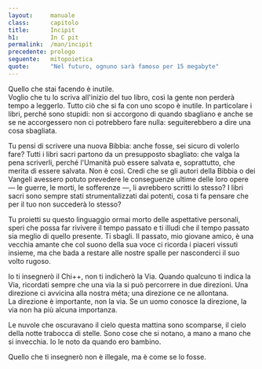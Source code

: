 ```yaml
---
layout:     manuale
class:      capitolo
title:      Incipit
h1:         In C pit
permalink:  /man/incipit
precedente: prologo
seguente:   mitopoietica
quote:      "Nel futuro, ognuno sarà famoso per 15 megabyte"
---
```


Quello che stai facendo è inutile.  
Voglio che tu lo scriva all\'inizio del tuo libro, così la gente non
perderà tempo a leggerlo.
Tutto ciò che si fa con uno scopo è inutile.
In particolare i libri, perché sono stupidi: non si accorgono di quando
sbagliano e anche se se ne accorgessero non ci potrebbero fare nulla:
seguiterebbero a dire una cosa sbagliata.

Tu pensi di scrivere una nuova Bibbia: anche fosse, sei sicuro di volerlo fare?
Tutti i libri sacri partono da un presupposto sbagliato: che valga la
pena scriverli, perché l\'Umanità può essere salvata e, soprattutto,
che merita di essere salvata.
Non è così.
Credi che se gli autori della Bibbia o dei Vangeli avessero potuto prevedere le conseguenze ultime delle loro opere &mdash; le guerre, le morti, le sofferenze &mdash;, li avrebbero scritti lo stesso?
I libri sacri sono sempre stati strumentalizzati dai potenti, cosa ti fa pensare che per il tuo non succederà lo stesso?

Tu proietti su questo linguaggio ormai morto delle aspettative
personali, speri che possa far rivivere il tempo passato e ti illudi che
il tempo passato sia meglio di quello presente.
Ti sbagli.
Il passato, mio giovane amico, è una vecchia amante che col suono della sua voce ci ricorda i piaceri vissuti insieme, ma che bada a restare alle nostre spalle per nasconderci il suo volto rugoso.

Io ti insegnerò il Chi++, non ti indicherò la Via.
Quando qualcuno ti indica la Via, ricordati sempre che una via la si può
percorrere in due direzioni. Una direzione ci avvicina alla nostra méta;
una direzione ce ne allontana.  
La direzione è importante, non la via.
Se un uomo conosce la direzione, la via non ha più alcuna importanza.

Le nuvole che oscuravano il cielo questa mattina sono scomparse, il
cielo della notte trabocca di stelle.
Sono cose che si notano, a mano a mano che si invecchia.
Io le noto da quando ero bambino.

Quello che ti insegnerò non è illegale, ma è come se lo fosse.

